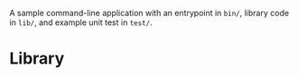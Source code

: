 A sample command-line application with an entrypoint in `bin/`, library code
in `lib/`, and example unit test in `test/`.
# Library
